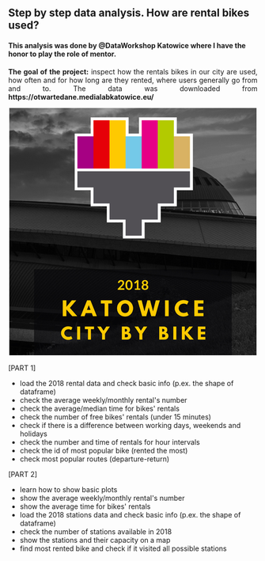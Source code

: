 
## Step by step data analysis. How are rental bikes used?

#### This analysis was done by @DataWorkshop Katowice where I have the honor to play the role of mentor.

<p align="justify">
<b>The goal of the project:</b> inspect how the rentals bikes in our city are used, how often and for how long are they rented,
where users generally go from and to. The data was downloaded from <b>https://otwartedane.medialabkatowice.eu/</b> 
</p>

<p align="center">
  <img src="./images/fb_citybike.jpg">
</p>


[PART 1]
- load the 2018 rental data and check basic info (p.ex. the shape of dataframe)
- check the average weekly/monthly rental's number
- check the average/median time for bikes' rentals
- check the number of free bikes' rentals (under 15 minutes)
- check if there is a difference between working days, weekends and holidays
- check the number and time of rentals for hour intervals
- check the id of most popular bike (rented the most)
- check most popular routes (departure-return)

[PART 2]
- learn how to show basic plots
- show the average weekly/monthly rental's number
- show the average time for bikes' rentals
- load the 2018 stations data and check basic info (p.ex. the shape of dataframe)
- check the number of stations available in 2018
- show the stations and their capacity on a map
- find most rented bike and check if it visited all possible stations
